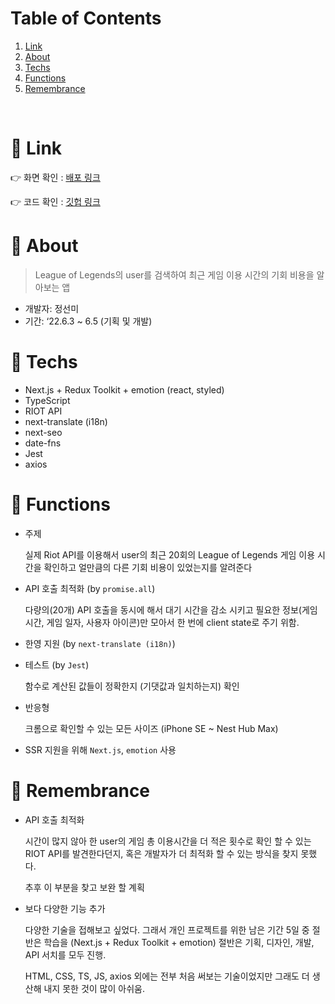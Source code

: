 # Table of Contents
1. [Link](#main1)
2. [About](#main2)
3. [Techs](#main3)
4. [Functions](#main4)
6. [Remembrance](#main5)

<br/>

# 📌 Link<a name="main1"></a>
👉 화면 확인 : [배포 링크](https://while-you-were-playing-lol.netlify.app)

👉 코드 확인 : [깃헙 링크](https://github.com/katej927/while-you-were-playing-lol)


# 📌 About<a name="main2"></a>
> League of Legends의 user를 검색하여 최근 게임 이용 시간의 기회 비용을 알아보는 앱
> 

- 개발자: 정선미
- 기간: ‘22.6.3 ~ 6.5 (기획 및 개발)

# 📌 Techs<a name="main3"></a>
- Next.js + Redux Toolkit + emotion (react, styled)
- TypeScript
- RIOT API
- next-translate (i18n)
- next-seo
- date-fns
- Jest
- axios

# 📌 Functions<a name="main4"></a>
- 주제

    실제 Riot API를 이용해서 user의 최근 20회의 League of Legends 게임 이용 시간을 확인하고 얼만큼의 다른 기회 비용이 있었는지를 알려준다
    
- API 호출 최적화 (by `promise.all`)
    
    다량의(20개) API 호출을 동시에 해서 대기 시간을 감소 시키고 필요한 정보(게임 시간, 게임 일자, 사용자 아이콘)만 모아서 한 번에 client state로 주기 위함.
    
- 한영 지원 (by `next-translate (i18n)`)
- 테스트 (by `Jest`)
    
    함수로 계산된 값들이 정확한지 (기댓값과 일치하는지) 확인
    
- 반응형
    
    크롬으로 확인할 수 있는 모든 사이즈 (iPhone SE ~ Nest Hub Max)
    
- SSR 지원을 위해 `Next.js`, `emotion` 사용

# 📌 Remembrance<a name="main5"></a>
- API 호출 최적화

    시간이 많지 않아 한 user의 게임 총 이용시간을 더 적은 횟수로 확인 할 수 있는 RIOT API를 발견한다던지, 혹은 개발자가 더 최적화 할 수 있는 방식을 찾지 못했다.
    
    추후 이 부분을 찾고 보완 할 계획
    
- 보다 다양한 기능 추가
    
    다양한 기술을 접해보고 싶었다. 그래서 개인 프로젝트를 위한 남은 기간 5일 중 절반은 학습을 (Next.js + Redux Toolkit + emotion) 절반은 기획, 디자인, 개발, API 서치를 모두 진행.
    
    HTML, CSS, TS, JS, axios 외에는 전부 처음 써보는 기술이었지만 그래도 더 생산해 내지 못한 것이 많이 아쉬움.
